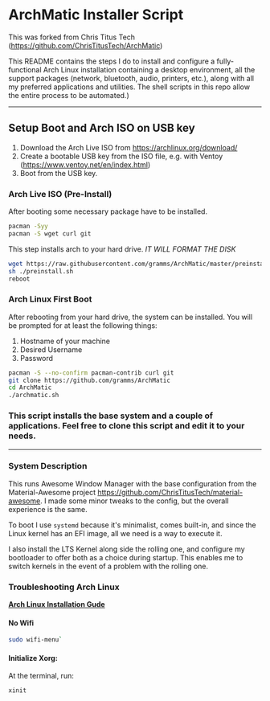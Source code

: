 # ArchMatic Installer Script

This was forked from Chris Titus Tech (https://github.com/ChrisTitusTech/ArchMatic)

This README contains the steps I do to install and configure a fully-functional Arch Linux installation containing a desktop environment, all the support packages (network, bluetooth, audio, printers, etc.), along with all my preferred applications and utilities. The shell scripts in this repo allow the entire process to be automated.)

---

## Setup Boot and Arch ISO on USB key

1. Download the Arch Live ISO from https://archlinux.org/download/
2. Create a bootable USB key from the ISO file, e.g. with Ventoy (https://www.ventoy.net/en/index.html)
3. Boot from the USB key.

### Arch Live ISO (Pre-Install)

After booting some necessary package have to be installed.

```bash
pacman -Syy
pacman -S wget curl git
```

This step installs arch to your hard drive. *IT WILL FORMAT THE DISK*

```bash
wget https://raw.githubusercontent.com/gramms/ArchMatic/master/preinstall.sh
sh ./preinstall.sh
reboot
```

### Arch Linux First Boot

After rebooting from your hard drive, the system can be installed. You will be prompted for at least the following things:
1. Hostname of your machine
2. Desired Username
3. Password

```bash
pacman -S --no-confirm pacman-contrib curl git
git clone https://github.com/gramms/ArchMatic
cd ArchMatic
./archmatic.sh
```

### This script installs the base system and a couple of applications. Feel free to clone this script and edit it to your needs.

---

### System Description
This runs Awesome Window Manager with the base configuration from the Material-Awesome project <https://github.com/ChrisTitusTech/material-awesome>. I made some minor tweaks to the config, but the overall experience is the same.

To boot I use `systemd` because it's minimalist, comes built-in, and since the Linux kernel has an EFI image, all we need is a way to execute it.

I also install the LTS Kernel along side the rolling one, and configure my bootloader to offer both as a choice during startup. This enables me to switch kernels in the event of a problem with the rolling one.

### Troubleshooting Arch Linux

__[Arch Linux Installation Gude](https://github.com/rickellis/Arch-Linux-Install-Guide)__

#### No Wifi

```bash
sudo wifi-menu`
```

#### Initialize Xorg:
At the terminal, run:

```bash
xinit
```